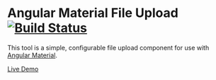 # Angular Material File Upload [![Build Status](https://travis-ci.org/bjsawyer/mat-file-upload.svg?branch=master)](https://travis-ci.org/bjsawyer/mat-file-upload)

This tool is a simple, configurable file upload component for use with [Angular Material](https://material.angular.io/).

[Live Demo](https://bjsawyer.github.io/mat-file-upload/)

